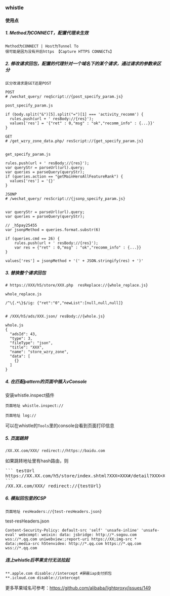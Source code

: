 ### whistle

#### 使用点
##### 1. Method为CONNECT，配置代理未生效
```
Method为CONNECT | Host为Tunnel To
很可能是因为没有开启https 【Capture HTTPS CONNECTs】
```


##### 2. 修改请求回包，配置的代理针对一个域名下的某个请求，通过请求的参数来区分
`区分改请求是GET还是POST`
```
POST
# /wechat_query/ reqScript://{post_specify_param.js} 

post_specify_param.js

if (body.split("&")[5].split("=")[1] === 'activity_recomm') {
  rules.push(url + ' resBody://{res}');
  values['res'] = '{"ret" : 0,"msg" : "ok","recomm_info" : {...}}'
} 
```

```
GET
# /get_wzry_zone_data.php/ resScript://{get_specify_param.js}


get_specify_param.js

rules.push(url + ' resBody://{res}');
var queryStr = parseUrl(url).query;
var queries = parseQuery(queryStr);
if (queries.action == "getMainHeroAllFeatureRank") {
  values['res'] = '{}'
}
```

```
JSONP
# /wechat_query/ resScript://{jsonp_specify_param.js} 


var queryStr = parseUrl(url).query;
var queries = parseQuery(queryStr);

// _h5pay25455
var jsonpMethod = queries.format.substr(6)

if (queries.cmd == 26) {
    rules.push(url + ' resBody://{res}');
    var res = {"ret" : 0,"msg" : "ok","recomm_info" : {...}}
}

values['res'] = jsonpMethod + '(' + JSON.stringify(res) + ')'
```

##### 3. 替换整个请求回包
```
# https://XXX/h5/store/XXX.php  resReplace://{whole_replace.js}

whole_replace.js

/^\{.*\}$/ig: {"ret":"0","newList":[null,null,null]}


# /XXX/h5/ads/XXX.json/ resBody://{whole.js}

whole.js
{
  "adsId": 43,
  "type": 3,
  "fileType": "json",
  "title": "XXX",
  "name": "store_wzry_zone",
  "data": [
    {}
  ]
}
```
   
##### 4. 在匹配pattern的页面中插入vConsole
安装whistle.inspect插件
```
页面地址 whistle.inspect://
```

```
页面地址 log://
```
可以在whistle的`Tools`里的console台看到页面打印信息

##### 5. 页面跳转
```
/XX.XX.com/XXX/ redirect://https://baidu.com
```

如果跳转地址里有hash路由，则
<pre>
``` testUrl
https://XX.XX.com/h5/store/index.shtml?XXX=XXX#/detail?XXX=XXX
```
/XX.XX.com/XXX/ redirect://{testUrl}
</pre>



##### 6. 模拟回包里的CSP
```
页面地址 resHeaders://{test-resHeaders.json}
```

test-resHeaders.json
```
Content-Security-Policy: default-src 'self' 'unsafe-inline' 'unsafe-eval' webcompt: weixin: data: jsbridge: http://*.sogou.com wss://*.qq.com uniwebview:;report-uri https://XX;img-src * data:;media-src h5tenvideo: http://*.qq.com https://*.qq.com wss://*.qq.com
```

##### 连上whistle后苹果支付无法拉起
```
**.apple.com disable://intercept #屏蔽iap支付抓包
**.icloud.com disable://intercept
```
更多苹果域名可参考：https://github.com/alibaba/lightproxy/issues/149